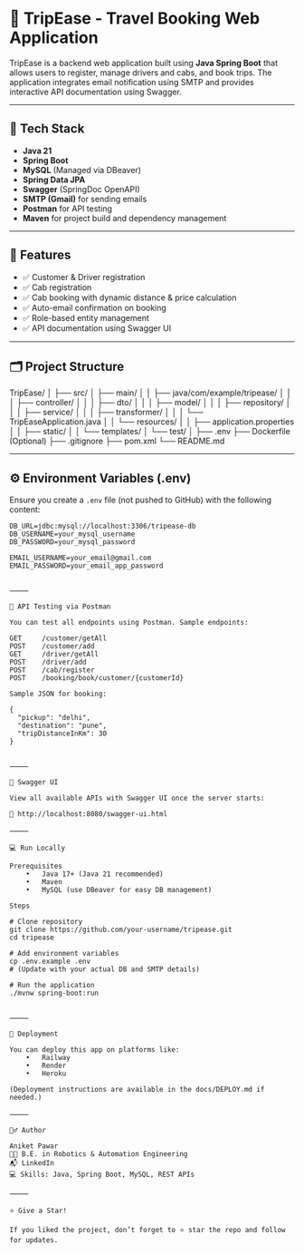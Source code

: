 
# 🚗 TripEase - Travel Booking Web Application

TripEase is a backend web application built using **Java Spring Boot** that allows users to register, manage drivers and cabs, and book trips. The application integrates email notification using SMTP and provides interactive API documentation using Swagger.

---

## 🔧 Tech Stack

- **Java 21**
- **Spring Boot**
- **MySQL** (Managed via DBeaver)
- **Spring Data JPA**
- **Swagger** (SpringDoc OpenAPI)
- **SMTP (Gmail)** for sending emails
- **Postman** for API testing
- **Maven** for project build and dependency management

---

## 📌 Features

- ✅ Customer & Driver registration
- ✅ Cab registration
- ✅ Cab booking with dynamic distance & price calculation
- ✅ Auto-email confirmation on booking
- ✅ Role-based entity management
- ✅ API documentation using Swagger UI

---

## 🗂 Project Structure

TripEase/
│
├── src/
│   ├── main/
│   │   ├── java/com/example/tripease/
│   │   │   ├── controller/
│   │   │   ├── dto/
│   │   │   ├── model/
│   │   │   ├── repository/
│   │   │   ├── service/
│   │   │   ├── transformer/
│   │   │   └── TripEaseApplication.java
│   │   └── resources/
│   │       ├── application.properties
│   │       ├── static/
│   │       └── templates/
│   └── test/
│
├── .env
├── Dockerfile (Optional)
├── .gitignore
├── pom.xml
└── README.md

---

## ⚙️ Environment Variables (.env)

Ensure you create a `.env` file (not pushed to GitHub) with the following content:

```env
DB_URL=jdbc:mysql://localhost:3306/tripease-db
DB_USERNAME=your_mysql_username
DB_PASSWORD=your_mysql_password

EMAIL_USERNAME=your_email@gmail.com
EMAIL_PASSWORD=your_email_app_password


⸻

🧪 API Testing via Postman

You can test all endpoints using Postman. Sample endpoints:

GET     /customer/getAll
POST    /customer/add
GET     /driver/getAll
POST    /driver/add
POST    /cab/register
POST    /booking/book/customer/{customerId}

Sample JSON for booking:

{
  "pickup": "delhi",
  "destination": "pune",
  "tripDistanceInKm": 30
}


⸻

📘 Swagger UI

View all available APIs with Swagger UI once the server starts:

🔗 http://localhost:8080/swagger-ui.html

⸻

💻 Run Locally

Prerequisites
	•	Java 17+ (Java 21 recommended)
	•	Maven
	•	MySQL (use DBeaver for easy DB management)

Steps

# Clone repository
git clone https://github.com/your-username/tripease.git
cd tripease

# Add environment variables
cp .env.example .env
# (Update with your actual DB and SMTP details)

# Run the application
./mvnw spring-boot:run


⸻

🚀 Deployment

You can deploy this app on platforms like:
	•	Railway
	•	Render
	•	Heroku

(Deployment instructions are available in the docs/DEPLOY.md if needed.)

⸻

🙋‍♂️ Author

Aniket Pawar
👨‍🎓 B.E. in Robotics & Automation Engineering
📬 LinkedIn
💻 Skills: Java, Spring Boot, MySQL, REST APIs

⸻

⭐ Give a Star!

If you liked the project, don’t forget to ⭐ star the repo and follow for updates.
